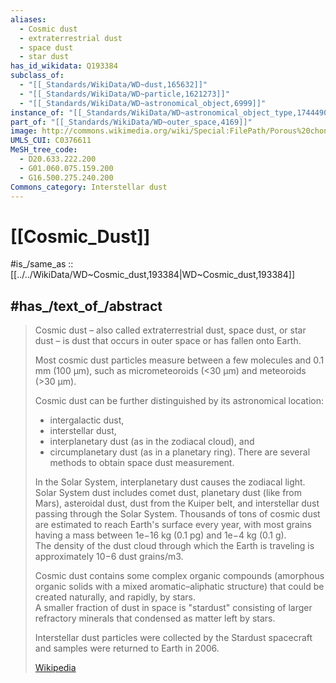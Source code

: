```yaml
---
aliases:
  - Cosmic dust
  - extraterrestrial dust
  - space dust
  - star dust
has_id_wikidata: Q193384
subclass_of:
  - "[[_Standards/WikiData/WD~dust,165632]]"
  - "[[_Standards/WikiData/WD~particle,1621273]]"
  - "[[_Standards/WikiData/WD~astronomical_object,6999]]"
instance_of: "[[_Standards/WikiData/WD~astronomical_object_type,17444909]]"
part_of: "[[_Standards/WikiData/WD~outer_space,4169]]"
image: http://commons.wikimedia.org/wiki/Special:FilePath/Porous%20chondriteIDP.jpg
UMLS_CUI: C0376611
MeSH_tree_code:
  - D20.633.222.200
  - G01.060.075.159.200
  - G16.500.275.240.200
Commons_category: Interstellar dust
---
```


# [[Cosmic_Dust]] 

#is_/same_as :: [[../../WikiData/WD~Cosmic_dust,193384|WD~Cosmic_dust,193384]] 

## #has_/text_of_/abstract 

> Cosmic dust – also called extraterrestrial dust, space dust, or star dust – 
> is dust that occurs in outer space or has fallen onto Earth. 
> 
> Most cosmic dust particles measure between a few molecules and 0.1 mm (100 μm), 
> such as micrometeoroids (<30 μm) and meteoroids (>30 μm). 
> 
> Cosmic dust can be further distinguished by its astronomical location: 
> - intergalactic dust, 
> - interstellar dust, 
> - interplanetary dust (as in the zodiacal cloud), and 
> - circumplanetary dust (as in a planetary ring). 
> There are several methods to obtain space dust measurement.
>
> In the Solar System, interplanetary dust causes the zodiacal light. 
> Solar System dust includes comet dust, planetary dust (like from Mars), asteroidal dust, dust from the Kuiper belt, and interstellar dust passing through the Solar System. 
> Thousands of tons of cosmic dust are estimated to reach Earth's surface every year, 
> with most grains having a mass between 1e−16 kg (0.1 pg) and 1e−4 kg (0.1 g).  
> The density of the dust cloud through which the Earth is traveling is approximately 10−6 dust grains/m3.
>
> Cosmic dust contains some complex organic compounds (amorphous organic solids with a mixed aromatic–aliphatic structure) that could be created naturally, and rapidly, by stars.  
> A smaller fraction of dust in space is "stardust" consisting of larger refractory minerals 
> that condensed as matter left by stars.
>
> Interstellar dust particles were collected by the Stardust spacecraft 
> and samples were returned to Earth in 2006.
>
> [Wikipedia](https://en.wikipedia.org/wiki/Cosmic%20dust) 


